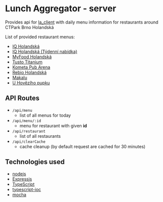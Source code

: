 # Lunch Aggregator - server

Provides api for [la_client](https://github.com/kozubikmichal/la_server) with daily menu information for restaurants around CTPark Brno Holandská

List of provided restaurant menus:

* [IQ Holandská](http://iqrestaurant.cz/brno/menu.html)
* [IQ Holandská (Týdenní nabídka)](http://iqrestaurant.cz/brno/menu.html)
* [MyFood Holandská](https://www.sklizeno.cz/o-nas/brno-holandska/)
* [Tusto Titanium](http://titanium.tusto.cz/tydenni-menu/)
* [Kometa Pub Arena](https://www.kometapub.cz/arena.php)
* [Rebio Holandská](http://www.rebio.cz/Holandska/Nase-nabidka/dW-ei.folder.aspx)
* [Makalu](http://www.nepalska-restaurace-makalu.cz/index.php)
* [U Hovězího pupku](http://www.uhovezihopupku.cz/menu/)

## API Routes

* `/api/menu`
  * list of all menus for today
* `/api/menu/:id`
  * menu for restaurant with given **id**
* `/api/restaurant`
  * list of all restaurants
* `/api/clearCache`
  * cache cleanup (by default request are cached for 30 minutes)

## Technologies used

* [nodejs](https://nodejs.org/en/)
* [Expressjs](https://expressjs.com/)
* [TypeScript](https://www.typescriptlang.org/)
* [typescript-ioc](https://www.npmjs.com/package/typescript-ioc)
* [mocha](https://mochajs.org/)
